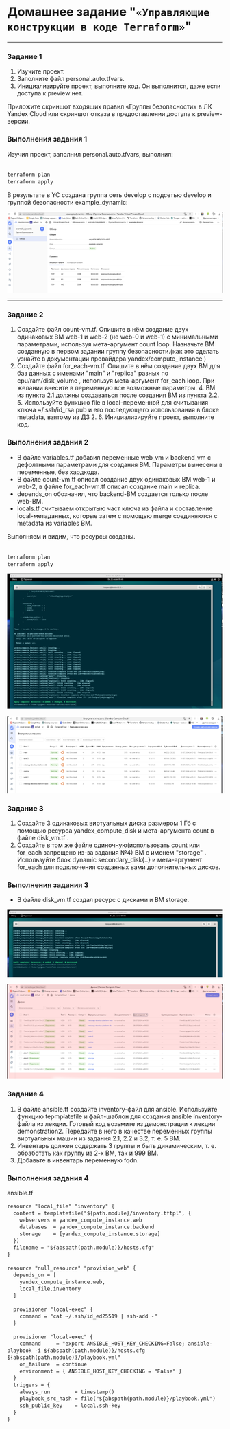 # Домашнее задание "`«Управляющие конструкции в коде Terraform»`"   

---

### Задание 1

1) Изучите проект.
2) Заполните файл personal.auto.tfvars.
3) Инициализируйте проект, выполните код. Он выполнится, даже если доступа к preview нет.

Приложите скриншот входящих правил «Группы безопасности» в ЛК Yandex Cloud или скриншот отказа в предоставлении доступа к preview-версии.

### Выполнения задания 1

Изучил проект, заполнил personal.auto.tfvars, выполнил: 
 ```sh

terraform plan 
terraform apply 

```
 В результате в YC создана группа сеть develop с подсетью develop и группой безопасности example_dynamic:

 ![image.jpg](https://github.com/Byzgaev-I/Terraform-construction/blob/main/1.png) 


---

### Задание 2

1) Создайте файл count-vm.tf. Опишите в нём создание двух одинаковых ВМ web-1 и web-2 (не web-0 и web-1) с минимальными параметрами, используя мета-аргумент count loop. Назначьте ВМ созданную в первом задании группу безопасности.(как это сделать узнайте в документации провайдера yandex/compute_instance )
2) Создайте файл for_each-vm.tf. Опишите в нём создание двух ВМ для баз данных с именами "main" и "replica" разных по cpu/ram/disk_volume , используя мета-аргумент for_each loop.
При желании внесите в переменную все возможные параметры. 4. ВМ из пункта 2.1 должны создаваться после создания ВМ из пункта 2.2. 5. Используйте функцию file в local-переменной для считывания ключа ~/.ssh/id_rsa.pub и его последующего использования в блоке metadata, взятому из ДЗ 2. 6. Инициализируйте проект, выполните код.

### Выполнения задания 2

- В файле variables.tf добавил переменные web_vm и backend_vm с дефолтными параметрами для создания ВМ. 
Параметры вынесены в переменные, без хардкода.
- В файле count-vm.tf описал создание двух одинаковых ВМ web-1 и web-2, в файле for_each-vm.tf описал создание main и replica.
- depends_on обозначил, что backend-ВМ создается только после web-ВМ.
- locals.tf считываем открытыю част ключа из файла и составление local-метаданных, которые затем с помощью merge соединяются с metadata из variables ВМ.

Выполняем и видим, что ресурсы созданы.

```sh

terraform plan 
terraform apply 

```

 ![image.jpg](https://github.com/Byzgaev-I/Terraform-construction/blob/main/2.png) 

 ![image.jpg](https://github.com/Byzgaev-I/Terraform-construction/blob/main/2%2C1.png)

### Задание 3

1) Создайте 3 одинаковых виртуальных диска размером 1 Гб с помощью ресурса yandex_compute_disk и мета-аргумента count в файле disk_vm.tf .
2) Создайте в том же файле одиночную(использовать count или for_each запрещено из-за задания №4) ВМ c именем "storage" . Используйте блок dynamic secondary_disk{..} и мета-аргумент for_each для подключения созданных вами дополнительных дисков.

### Выполнения задания 3

- В файле disk_vm.tf создал ресурс с дисками и ВМ storage.
  
![image.jpg](https://github.com/Byzgaev-I/Terraform-construction/blob/main/3.png)

![image.jpg](https://github.com/Byzgaev-I/Terraform-construction/blob/main/3.1.png)


### Задание 4

1) В файле ansible.tf создайте inventory-файл для ansible. Используйте функцию tepmplatefile и файл-шаблон для создания ansible inventory-файла из лекции. Готовый код возьмите из демонстрации к лекции demonstration2. Передайте в него в качестве переменных группы виртуальных машин из задания 2.1, 2.2 и 3.2, т. е. 5 ВМ.
2) Инвентарь должен содержать 3 группы и быть динамическим, т. е. обработать как группу из 2-х ВМ, так и 999 ВМ.
3) Добавьте в инвентарь переменную fqdn.

### Выполнения задания 4

ansible.tf

```
resource "local_file" "inventory" {
  content = templatefile("${path.module}/inventory.tftpl", {
    webservers = yandex_compute_instance.web
    databases  = yandex_compute_instance.backend
    storage    = [yandex_compute_instance.storage]
  })
  filename = "${abspath(path.module)}/hosts.cfg"
}

resource "null_resource" "provision_web" {
  depends_on = [
    yandex_compute_instance.web,
    local_file.inventory
  ]

  provisioner "local-exec" {
    command = "cat ~/.ssh/id_ed25519 | ssh-add -"
  }

  provisioner "local-exec" {
    command     = "export ANSIBLE_HOST_KEY_CHECKING=False; ansible-playbook -i ${abspath(path.module)}/hosts.cfg ${abspath(path.module)}/playbook.yml"
    on_failure  = continue 
    environment = { ANSIBLE_HOST_KEY_CHECKING = "False" } 
  }
  triggers = {
    always_run        = timestamp()                         
    playbook_src_hash = file("${abspath(path.module)}/playbook.yml") 
    ssh_public_key    = local.ssh-key                           
  }
}
```



































































